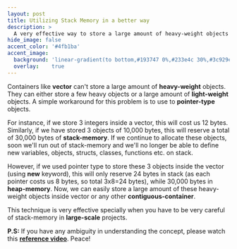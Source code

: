 ```yaml
---
layout: post
title: Utilizing Stack Memory in a better way
description: >
  A very effective way to store a large amount of heavy-weight objects inside contiguous-containers in C++.
hide_image: false
accent_color: '#4fb1ba'
accent_image:
  background: 'linear-gradient(to bottom,#193747 0%,#233e4c 30%,#3c929e 50%,#d5d5d4 70%,#cdccc8 100%)'
  overlay:    true
---
```


Containers like **vector** can't store a large amount of **heavy-weight** objects. They can either store a few heavy objects or a large amount of **light-weight** objects. A simple workaround for this problem is to use to **pointer-type** objects.

For instance, if we store 3 integers inside a vector, this will cost us 12 bytes. Similarly, if we have stored 3 objects of 10,000 bytes, this will reserve a total of 30,000 bytes of **stack-memory**.
If we continue to allocate these objects, soon we'll run out of stack-memory and we'll no longer be able to define new variables, objects, structs, classes, functions etc. on stack.

However, if we used pointer type to store these 3 objects inside the vector (using **new** keyword), this will only reserve 24 bytes in stack (as each pointer costs us 8 bytes, so total 3x8=24 bytes), while 30,000 bytes in **heap-memory**. Now, we can easily store a large amount of these heavy-weight objects inside vector or any other **contiguous-container**.

This technique is very effective specially when you have to be very careful of stack-memory in **large-scale** projects.

**P.S:** If you have any ambiguity in understanding the concept, please watch this [**reference video**](https://youtu.be/j0_u26Vpb4w?t=1651). Peace!
